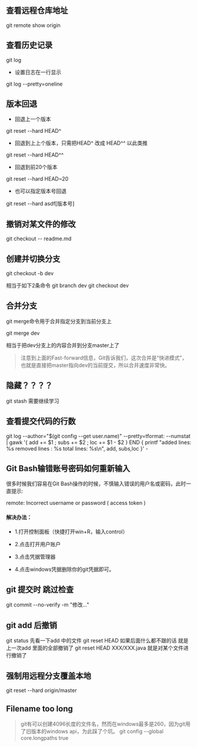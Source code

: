 ## 查看远程仓库地址

git remote show origin

## 查看历史记录

git log

- 设置日志在一行显示

git log --pretty=oneline

## 版本回退

- 回退上一个版本

git reset --hard HEAD^

- 回退到上上个版本，只需把HEAD^ 改成 HEAD^^ 以此类推

git reset --hard HEAD^^

- 回退到前20个版本

git reset --hard HEAD~20

- 也可以指定版本号回退

git reset --hard asdf[版本号]


## 撤销对某文件的修改

git checkout -- readme.md

## 创建并切换分支

git checkout -b dev

相当于如下2条命令
git branch dev
git checkout dev

## 合并分支

git merge命令用于合并指定分支到当前分支上

git merge dev 

相当于把dev分支上的内容合并到分支master上了

> 注意到上面的Fast-forward信息，Git告诉我们，这次合并是“快进模式”，也就是直接把master指向dev的当前提交，所以合并速度非常快。

## 隐藏？？？？

git stash 需要继续学习

## 查看提交代码的行数

git log --author="$(git config --get user.name)" --pretty=tformat: --numstat | gawk '{ add += $1 ; subs += $2 ; loc += $1 - $2 } END { printf "added lines: %s removed lines : %s total lines: %s\n", add, subs,loc }' -


## Git Bash输错账号密码如何重新输入

很多时候我们容易在Git Bash操作的时候，不慎输入错误的用户名或密码，此时一直提示:

remote: Incorrect username or password ( access token )



#### 解决办法：

- 1.打开控制面板（快捷打开win+R，输入control）

- 2.点击打开用户账户

- 3.点击凭据管理器

- 4.点击windows凭据删除你的git凭据即可。




## git 提交时   跳过检查

git commit --no-verify -m "修改..."



## git add 后撤销

git status 先看一下add 中的文件
git reset HEAD 如果后面什么都不跟的话 就是上一次add 里面的全部撤销了
git reset HEAD XXX/XXX.java 就是对某个文件进行撤销了


## 强制用远程分支覆盖本地

git reset --hard origin/master


## Filename too long
> git有可以创建4096长度的文件名，然而在windows最多是260，因为git用了旧版本的windows api，为此踩了个坑。
git config --global core.longpaths true





